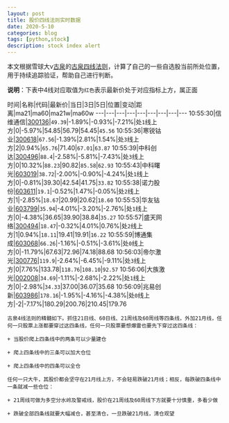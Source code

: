 ```yaml
---
layout: post
title: 股价四线法则实时数据
date: 2020-5-10
categories: blog
tags: [python,stock]
description: stock index alert
---
```



本文根据雪球大v[古泉](https://xueqiu.com/u/7148646888)的[古泉四线法则](https://xueqiu.com/7148646888/130498192)，计算了自己的一些自选股当前所处位置，用于持续追踪验证，帮助自己进行判断。

**说明**：下表中4线对应取值为`红色`表示最新价处于对应指标上方，属正面

时间|名称|代码|最新价|当日|3日|5日|位置|变动|距离|ma21|ma60|ma21w|ma60w
---|---|---|---|---|---|---|---|---
10:55:30|信维通信|[300136](https://xueqiu.com/S/SZ300136)|`49.39`|-1.89%|-0.93%|-7.21%|处`1`线上方|0|-5.97%|54.85|56.79|54.45|`45.56`
10:55:36|寒锐钴业|[300618](https://xueqiu.com/S/SZ300618)|`67.56`|-1.39%|2.81%|1.54%|处`3`线上方|2|0.94%|`65.76`|71.40|`67.01`|`63.87`
10:55:39|中科创达|[300496](https://xueqiu.com/S/SZ300496)|`88.4`|-2.58%|-5.81%|-7.43%|处`3`线上方|0|10.32%|`88.23`|90.82|`85.58`|`62.93`
10:55:43|中科曙光|[603019](https://xueqiu.com/S/SH603019)|`38.72`|-2.00%|-0.90%|-4.24%|处`1`线上方|0|-0.81%|39.30|42.54|41.75|`33.82`
10:55:38|诺力股份|[603611](https://xueqiu.com/S/SH603611)|`19.1`|-0.52%|1.47%|-0.05%|处`2`线上方|1|-2.85%|`18.67`|20.99|20.62|`18.60`
10:55:53|华友钴业|[603799](https://xueqiu.com/S/SH603799)|`35.94`|-4.01%|-3.20%|-2.76%|处`1`线上方|0|-4.38%|36.65|39.90|38.84|`35.27`
10:55:57|盛天网络|[300494](https://xueqiu.com/S/SZ300494)|`18.47`|-0.32%|4.01%|0.76%|处`2`线上方|1|0.94%|`18.11`|19.41|19.91|`16.22`
10:55:59|博通集成|[603068](https://xueqiu.com/S/SH603068)|`66.26`|-1.16%|-0.51%|-3.61%|处`0`线上方|0|-11.79%|67.63|72.96|74.18|88.68
10:56:03|帝尔激光|[300776](https://xueqiu.com/S/SZ300776)|`119.9`|-2.64%|-6.45%|-9.11%|处`3`线上方|0|7.76%|133.78|`118.76`|`108.10`|`92.57`
10:56:06|大族激光|[002008](https://xueqiu.com/S/SZ002008)|`34.69`|-1.11%|-2.68%|-2.22%|处`1`线上方|0|-2.98%|`34.33`|37.00|36.07|35.68
10:56:09|兆易创新|[603986](https://xueqiu.com/S/SH603986)|`178.16`|-1.95%|-4.16%|-4.38%|处`0`线上方|-2|-7.17%|180.29|200.76|210.45|179.76

```
古泉4线法则的精髓如下。抓住21日线、60日线、21周线及60周线等四条线，外加21月线，任何一只股票上涨都要穿过这四条线，任何一只股票要想爆雷也要先下穿过这四条线：

+ 当股价爬上四条线中的两条可以少量建仓

+ 爬上四条线中的三条可以加大仓位

+ 爬上四条线中的四条可以全仓

任何一只大牛，其股价都会坚守在21月线上方，不会轻易跌破21月线；相反，每跌破四条线中一条就减一些仓位：

+ 21周线可做为多空分水岭及警戒线，股价在21周线及60周线下方就要十分慎重，多看少做

+ 跌破全部四条线就要大幅减仓，甚至清仓，一旦跌破21月线，清仓观望
```